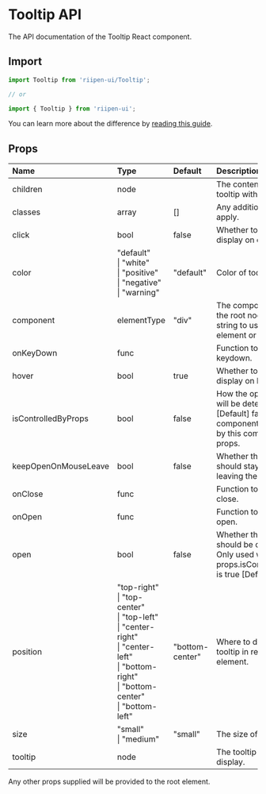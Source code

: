 <!--- This documentation is automatically generated, do not try to edit it. -->

# Tooltip API

<p class="description">The API documentation of the Tooltip React component.</p>

## Import

```js
import Tooltip from 'riipen-ui/Tooltip';

// or

import { Tooltip } from 'riipen-ui';
```

You can learn more about the difference by [reading this guide](/guides/bundle-size).

## Props

| Name | Type | Default | Description |
|:-----|:-----|:--------|:------------|
| <span class="prop-name">children</span> | <span class="prop-type">node</span> |  | The content to trigger the tooltip with. |
| <span class="prop-name">classes</span> | <span class="prop-type">array</span> | <span class="prop-default">[]</span> | Any additional classes to apply. |
| <span class="prop-name">click</span> | <span class="prop-type">bool</span> | <span class="prop-default">false</span> | Whether tooltip should display on click. |
| <span class="prop-name">color</span> | <span class="prop-type">"default"<br>&#124;&nbsp;"white"<br>&#124;&nbsp;"positive"<br>&#124;&nbsp;"negative"<br>&#124;&nbsp;"warning"</span> | <span class="prop-default">"default"</span> | Color of tooltip. |
| <span class="prop-name">component</span> | <span class="prop-type">elementType</span> | <span class="prop-default">"div"</span> | The component used for the root node. Either a string to use a DOM element or a component. |
| <span class="prop-name">onKeyDown</span> | <span class="prop-type">func</span> |  | Function to call on tooltip keydown. |
| <span class="prop-name">hover</span> | <span class="prop-type">bool</span> | <span class="prop-default">true</span> | Whether tooltip should display on hover. |
| <span class="prop-name">isControlledByProps</span> | <span class="prop-type">bool</span> | <span class="prop-default">false</span> | How the open/close state will be determined: [Default] false: by this component's state, true: by this component's props. |
| <span class="prop-name">keepOpenOnMouseLeave</span> | <span class="prop-type">bool</span> | <span class="prop-default">false</span> | Whether the popover should stay open after leaving the content. |
| <span class="prop-name">onClose</span> | <span class="prop-type">func</span> |  | Function to call on tooltip close. |
| <span class="prop-name">onOpen</span> | <span class="prop-type">func</span> |  | Function to call on tooltip open. |
| <span class="prop-name">open</span> | <span class="prop-type">bool</span> | <span class="prop-default">false</span> | Whether the popover should be open/shown. Only used when props.isControlledByProps is true [Default] false |
| <span class="prop-name">position</span> | <span class="prop-type">"top-right"<br>&#124;&nbsp;"top-center"<br>&#124;&nbsp;"top-left"<br>&#124;&nbsp;"center-right"<br>&#124;&nbsp;"center-left"<br>&#124;&nbsp;"bottom-right"<br>&#124;&nbsp;"bottom-center"<br>&#124;&nbsp;"bottom-left"</span> | <span class="prop-default">"bottom-center"</span> | Where to display the tooltip in relation to element. |
| <span class="prop-name">size</span> | <span class="prop-type">"small"<br>&#124;&nbsp;"medium"</span> | <span class="prop-default">"small"</span> | The size of the tooltip. |
| <span class="prop-name">tooltip</span> | <span class="prop-type">node</span> |  | The tooltip content to display. |


Any other props supplied will be provided to the root element.